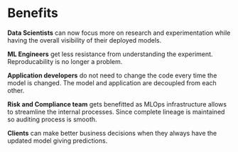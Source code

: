 # Benefits

**Data Scientists** can now focus more on research and experimentation while having the overall visibility of
their deployed models.

**ML Engineers** get less resistance from understanding the experiment. Reproducability is no longer a problem.

**Application developers** do not need to change the code every time the model is changed. The model and
application are decoupled from each other.

**Risk and Compliance team** gets benefitted as MLOps infrastructure allows to streamline the internal processes.
Since complete lineage is maintained so auditing process is smooth.

**Clients** can make better business decisions when they always have the updated model giving predictions.

